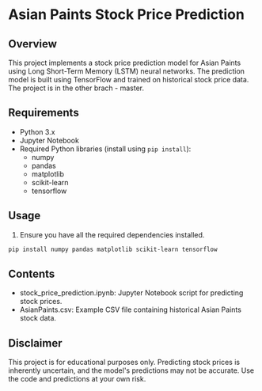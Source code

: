# Asian Paints Stock Price Prediction

## Overview

This project implements a stock price prediction model for Asian Paints using Long Short-Term Memory (LSTM) neural networks. The prediction model is built using TensorFlow and trained on historical stock price data.
The project is in the other brach - master.

## Requirements

- Python 3.x
- Jupyter Notebook
- Required Python libraries (install using `pip install`):
  - numpy
  - pandas
  - matplotlib
  - scikit-learn
  - tensorflow

## Usage

1. Ensure you have all the required dependencies installed.

```bash
pip install numpy pandas matplotlib scikit-learn tensorflow
```

## Contents
- stock_price_prediction.ipynb: Jupyter Notebook script for predicting stock prices.
- AsianPaints.csv: Example CSV file containing historical Asian Paints stock data.

## Disclaimer
This project is for educational purposes only. Predicting stock prices is inherently uncertain, and the model's predictions may not be accurate. Use the code and predictions at your own risk.
